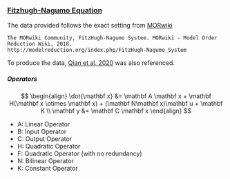 ### [Fitzhugh-Nagumo Equation](https://en.wikipedia.org/wiki/FitzHugh%E2%80%93Nagumo_model?oldformat=true)

The data provided follows the exact setting from [MORwiki](http://modelreduction.org/index.php/FitzHugh-Nagumo_System)
```
The MORwiki Community, FitzHugh-Nagumo System. MORwiki - Model Order Reduction Wiki, 2018. 
http://modelreduction.org/index.php/FitzHugh-Nagumo_System
```

To produce the data, [Qian et al. 2020](https://linkinghub.elsevier.com/retrieve/pii/S0167278919307651) was also referenced.

##### Operators
$$
\begin{align}
  \dot{\mathbf x} &= \mathbf A \mathbf x + \mathbf H(\mathbf x \otimes \mathbf x) + (\mathbf N\mathbf x)\mathbf u + \mathbf K \\
  \mathbf y &= \mathbf C \mathbf x
\end{align}
$$
- A: Linear Operator
- B: Input Operator
- C: Output Operator
- H: Quadratic Operator
- F: Quadratic Operator (with no redundancy)
- N: Bilinear Operator
- K: Constant Operator
